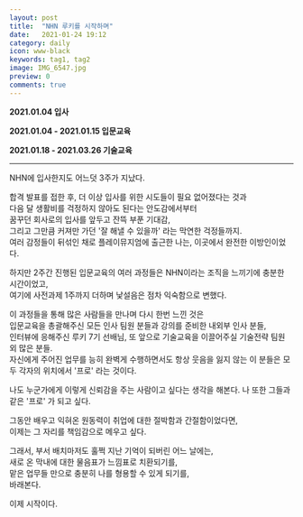 ```yaml
---
layout: post
title:  "NHN 루키를 시작하며"
date:   2021-01-24 19:12
category: daily
icon: www-black
keywords: tag1, tag2
image: IMG_6547.jpg
preview: 0
comments: true
---
```


**2021.01.04 입사**

**2021.01.04 - 2021.01.15 입문교육**

**2021.01.18 - 2021.03.26 기술교육**

---

NHN에 입사한지도 어느덧 3주가 지났다.

합격 발표를 접한 후, 더 이상 입사를 위한 시도들이 필요 없어졌다는 것과<br>
다음 달 생활비를 걱정하지 않아도 된다는 안도감에서부터<br>
꿈꾸던 회사로의 입사를 앞두고 잔뜩 부푼 기대감,<br>
그리고 그만큼 커져만 가던 '잘 해낼 수 있을까' 라는 막연한 걱정들까지.<br>
여러 감정들이 뒤섞인 채로 플레이뮤지엄에 출근한 나는, 이곳에서 완전한 이방인이었다.

하지만 2주간 진행된 입문교육의 여러 과정들은 NHN이라는 조직을 느끼기에 충분한 시간이었고,<br>
여기에 사전과제 1주까지 더하며 낯설음은 점차 익숙함으로 변했다.



이 과정들을 통해 많은 사람들을 만나며 다시 한번 느낀 것은<br>
입문교육을 총괄해주신 모든 인사 팀원 분들과 강의를 준비한 내외부 인사 분들,<br>
인터뷰에 응해주신 루키 7기 선배님, 또 앞으로 기술교육을 이끌어주실 기술전략 팀원 외 많은 분들.<br>
자신에게 주어진 업무를 능히 완벽게 수행하면서도 항상 웃음을 잃지 않는 이 분들은 모두 각자의 위치에서 '프로' 라는 것이다.

나도 누군가에게 이렇게 신뢰감을 주는 사람이고 싶다는 생각을 해본다.
나 또한 그들과 같은 '프로' 가 되고 싶다.

그동안 배우고 익혀온 원동력이 취업에 대한 절박함과 간절함이었다면,<br>
이제는 그 자리를 책임감으로 메우고 싶다.

그래서, 부서 배치마저도 훌쩍 지난 기억이 되버린 어느 날에는,<br>
새로 온 막내에 대한 물음표가 느낌표로 치환되기를,<br>
맡은 업무들 만으로 충분히 나를 형용할 수 있게 되기를,<br>
바래본다.

이제 시작이다.

